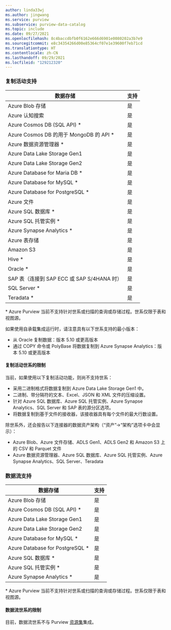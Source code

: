 ```yaml
---
author: linda33wj
ms.author: jingwang
ms.service: purview
ms.subservice: purview-data-catalog
ms.topic: include
ms.date: 09/27/2021
ms.openlocfilehash: 8c4baccdbfb0f6162e666d6901e0080202a3b7e9
ms.sourcegitcommit: e8c34354266d00e85364cf07e1e39600f7eb71cd
ms.translationtype: HT
ms.contentlocale: zh-CN
ms.lasthandoff: 09/29/2021
ms.locfileid: "129212320"
---
```

### <a name="copy-activity-support"></a>复制活动支持

| 数据存储 | 支持 | 
| ------------------- | ------------------- | 
| Azure Blob 存储 | 是 |
| Azure 认知搜索 | 是 | 
| Azure Cosmos DB (SQL API) \* | 是 | 
| Azure Cosmos DB 的用于 MongoDB 的 API \* | 是 |
| Azure 数据资源管理器 \* | 是 | 
| Azure Data Lake Storage Gen1 | 是 | 
| Azure Data Lake Storage Gen2 | 是 | 
| Azure Database for Maria DB \* | 是 | 
| Azure Database for MySQL \* | 是 | 
| Azure Database for PostgreSQL \* | 是 |
| Azure 文件 | 是 | 
| Azure SQL 数据库 \* | 是 | 
| Azure SQL 托管实例 \* | 是 | 
| Azure Synapse Analytics \* | 是 | 
| Azure 表存储 | 是 |
| Amazon S3 | 是 | 
| Hive \* | 是 | 
| Oracle \* | 是 |
| SAP 表（连接到 SAP ECC 或 SAP S/4HANA 时） | 是 |
| SQL Server \* | 是 | 
| Teradata \* | 是 |

\* Azure Purview 当前不支持针对世系或扫描的查询或存储过程。世系仅限于表和视图源。

如果使用自承载集成运行时，请注意具有以下世系支持的最小版本：
- 从 Oracle 复制数据：版本 5.10 或更高版本
- 通过 COPY 命令或 PolyBase 将数据复制到 Azure Synapse Analytics：版本 5.10 或更高版本

#### <a name="limitations-on-copy-activity-lineage"></a>复制活动世系的限制

当前，如果使用以下复制活动功能，则尚不支持世系：

- 采用二进制格式将数据复制到 Azure Data Lake Storage Gen1 中。
- 二进制、带分隔符的文本、Excel、JSON 和 XML 文件的压缩设置。
- 针对 Azure SQL 数据库、Azure SQL 托管实例、Azure Synapse Analytics、SQL Server 和 SAP 表的源分区选项。
- 将数据复制到基于文件的接收器，该接收器具有每个文件的最大行数设置。

除世系外，还会报告以下连接器的数据资产架构（“资产”->“架构”选项卡中会显示）：

- Azure Blob、Azure 文件存储、ADLS Gen1、ADLS Gen2 和 Amazon S3 上的 CSV 和 Parquet 文件
- Azure 数据资源管理器、Azure SQL 数据库、Azure SQL 托管实例、Azure Synapse Analytics、SQL Server、Teradata

### <a name="data-flow-support"></a>数据流支持

| 数据存储 | 支持 |
| ------------------- | ------------------- | 
| Azure Blob 存储 | 是 |
| Azure Cosmos DB (SQL API) \* | 是 | 
| Azure Data Lake Storage Gen1 | 是 |
| Azure Data Lake Storage Gen2 | 是 |
| Azure Database for MySQL \* | 是 | 
| Azure Database for PostgreSQL \* | 是 |
| Azure SQL 数据库 \* | 是 |
| Azure SQL 托管实例 \* | 是 | 
| Azure Synapse Analytics \* | 是 |

\* Azure Purview 当前不支持针对世系或扫描的查询或存储过程。世系仅限于表和视图源。

#### <a name="limitations-on-data-flow-lineage"></a>数据流世系的限制

目前，数据流世系不与 Purview [资源集](../concept-resource-sets.md)集成。
